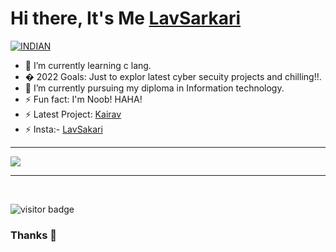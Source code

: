 # Hi there, It's Me [LavSarkari](https://LavSarkari.github.io)

<a href="https://github.com/LavSarkari"><img title="INDIAN" src="https://img.shields.io/badge/FROM-INDIA-SCRIPT?colorA=%23ff8100&colorB=%23017e40&colorC=%23ff0000&style=for-the-badge"></a>
</p>

- 🌱 I’m currently learning c lang. 
- �  2022 Goals: Just to explor latest cyber secuity projects and chilling!!.
- 🔭 I’m currently pursuing my diploma in Information technology.
- ⚡ Fun fact: I'm Noob! HAHA!
- ⚡ Latest Project: [Kairav](https://github.com/LavSarkari/Kairav)
- ⚡ Insta:- [LavSakari](https://instagram.com/its.me.sarkari)

---
<a href="https://github.com/LavSarkari">
  <img src="https://github-readme-stats.vercel.app/api/top-langs/?username=LavSarkari&show_icons=true&theme=blue-green&layout=compact" alt"Most use languages"/>
</a>
<br />

---

<br />

<p>
<img src="https://visitor-badge.laobi.icu/badge?page_id=LavSarkari" alt="visitor badge"/>
</p>

### Thanks 🙏
